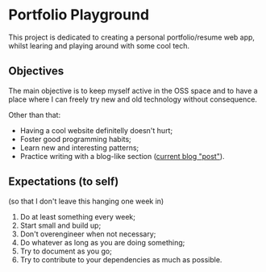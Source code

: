 # Portfolio Playground

This project is dedicated to creating a personal portfolio/resume web app, whilst learing and playing around with some cool tech.

## Objectives

The main objective is to keep myself active in the OSS space and to have a place where I can freely try new and old technology without consequence.

Other than that:

- Having a cool website definitelly doesn't hurt;
- Foster good programming habits;
- Learn new and interesting patterns;
- Practice writing with a blog-like section ([current blog "post"](./blog/001/main.md)).

## Expectations (to self)

(so that I don't leave this hanging one week in)

1. Do at least something every week;
2. Start small and build up;
3. Don't overengineer when not necessary;
4. Do whatever as long as you are doing something;
5. Try to document as you go;
6. Try to contribute to your dependencies as much as possible.
